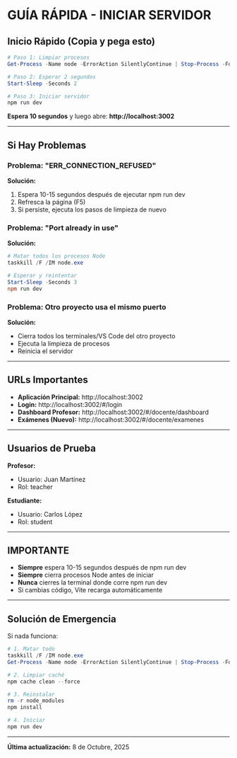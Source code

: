 ﻿#  GUÍA RÁPIDA - INICIAR SERVIDOR

##  Inicio Rápido (Copia y pega esto)

```powershell
# Paso 1: Limpiar procesos
Get-Process -Name node -ErrorAction SilentlyContinue | Stop-Process -Force

# Paso 2: Esperar 2 segundos
Start-Sleep -Seconds 2

# Paso 3: Iniciar servidor
npm run dev
```

**Espera 10 segundos** y luego abre: **http://localhost:3002**

---

##  Si Hay Problemas

### Problema: "ERR_CONNECTION_REFUSED"
**Solución:**
1. Espera 10-15 segundos después de ejecutar npm run dev
2. Refresca la página (F5)
3. Si persiste, ejecuta los pasos de limpieza de nuevo

### Problema: "Port already in use"
**Solución:**
```powershell
# Matar todos los procesos Node
taskkill /F /IM node.exe

# Esperar y reintentar
Start-Sleep -Seconds 3
npm run dev
```

### Problema: Otro proyecto usa el mismo puerto
**Solución:**
- Cierra todos los terminales/VS Code del otro proyecto
- Ejecuta la limpieza de procesos
- Reinicia el servidor

---

##  URLs Importantes

- **Aplicación Principal:** http://localhost:3002
- **Login:** http://localhost:3002/#/login
- **Dashboard Profesor:** http://localhost:3002/#/docente/dashboard
- **Exámenes (Nuevo):** http://localhost:3002/#/docente/examenes

---

##  Usuarios de Prueba

**Profesor:**
- Usuario: Juan Martínez
- Rol: teacher

**Estudiante:**
- Usuario: Carlos López
- Rol: student

---

##  IMPORTANTE

- **Siempre** espera 10-15 segundos después de npm run dev
- **Siempre** cierra procesos Node antes de iniciar
- **Nunca** cierres la terminal donde corre npm run dev
- Si cambias código, Vite recarga automáticamente

---

##  Solución de Emergencia

Si nada funciona:

```powershell
# 1. Matar todo
taskkill /F /IM node.exe
Get-Process -Name node -ErrorAction SilentlyContinue | Stop-Process -Force

# 2. Limpiar caché
npm cache clean --force

# 3. Reinstalar
rm -r node_modules
npm install

# 4. Iniciar
npm run dev
```

---

**Última actualización:** 8 de Octubre, 2025
